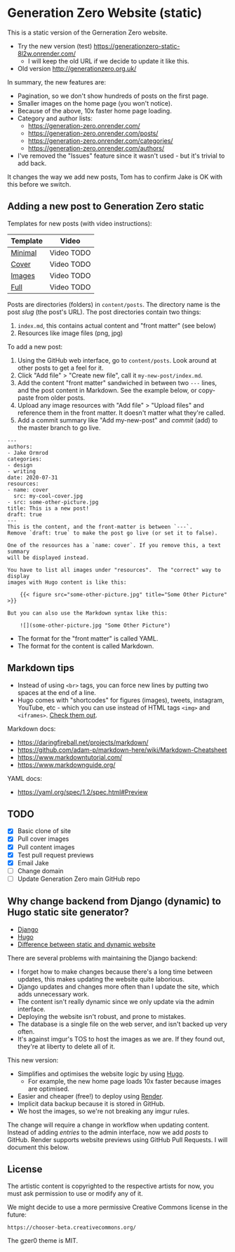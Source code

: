 # Generation Zero Website (static)
This is a static version of the Gerneration Zero website.

- Try the new version (test) https://generationzero-static-8l2w.onrender.com/
    - I will keep the old URL if we decide to update it like this.
- Old version http://generationzero.org.uk/

In summary, the new features are:

- Pagination, so we don't show hundreds of posts on the first page.
- Smaller images on the home page (you won't notice).
- Because of the above, 10x faster home page loading.
- Category and author lists:
    - https://generation-zero.onrender.com/
    - https://generation-zero.onrender.com/posts/
    - https://generation-zero.onrender.com/categories/
    - https://generation-zero.onrender.com/authors/
- I've removed the "Issues" feature since it wasn't used - but it's trivial to
  add back.

It changes the way we add new posts, Tom has to confirm Jake is OK with this
before we switch.

## Adding a new post to Generation Zero static
Templates for new posts (with video instructions):

| Template | Video |
| -------- | ----- |
| [Minimal](https://raw.githubusercontent.com/tompreston/generationzero-static/master/archetypes/minimal.md) | Video TODO |
| [Cover](https://raw.githubusercontent.com/tompreston/generationzero-static/master/archetypes/cover.md) | Video TODO |
| [Images](https://raw.githubusercontent.com/tompreston/generationzero-static/master/archetypes/images.md) | Video TODO |
| [Full](https://raw.githubusercontent.com/tompreston/generationzero-static/master/archetypes/default.md) | Video TODO |

Posts are directories (folders) in `content/posts`. The directory name is the
post *slug* (the post's URL).  The post directories contain two things:

1. `index.md`, this contains actual content and "front matter" (see below)
2. Resources like image files (png, jpg)

To add a new post:

1. Using the GitHub web interface, go to `content/posts`. Look around at other
   posts to get a feel for it.
2. Click "Add file" > "Create new file", call it `my-new-post/index.md`.
3. Add the content "front matter" sandwiched in between two `---` lines, and
   the post content in Markdown. See the example below, or copy-paste from older
   posts.
4. Upload any image resources with "Add file" > "Upload files" and reference
   them in the front matter. It doesn't matter what they're called.
5. Add a commit summary like "Add my-new-post" and *commit* (add) to the master
   branch to go live.

```
---
authors:
- Jake Ormrod
categories:
- design
- writing
date: 2020-07-31
resources:
- name: cover
  src: my-cool-cover.jpg
- src: some-other-picture.jpg
title: This is a new post!
draft: true
---
This is the content, and the front-matter is between `---`.
Remove `draft: true` to make the post go live (or set it to false).

One of the resources has a `name: cover`. If you remove this, a text summary
will be displayed instead.

You have to list all images under "resources".  The "correct" way to display
images with Hugo content is like this:

    {{< figure src="some-other-picture.jpg" title="Some Other Picture" >}}

But you can also use the Markdown syntax like this:

    ![](some-other-picture.jpg "Some Other Picture")
```

- The format for the "front matter" is called YAML.
- The format for the content is called Markdown.

## Markdown tips
- Instead of using `<br>` tags, you can force new lines by putting two spaces at
  the end of a line.
- Hugo comes with "shortcodes" for figures (images), tweets, instagram, YouTube,
  etc - which you can use instead of HTML tags `<img>` and `<iframes>`.
  [Check them out](https://gohugo.io/content-management/shortcodes/#use-hugos-built-in-shortcodes).

Markdown docs:

- https://daringfireball.net/projects/markdown/
- https://github.com/adam-p/markdown-here/wiki/Markdown-Cheatsheet
- https://www.markdowntutorial.com/
- https://www.markdownguide.org/

YAML docs:

- https://yaml.org/spec/1.2/spec.html#Preview

## TODO
- [x] Basic clone of site
- [x] Pull cover images
- [x] Pull content images
- [x] Test pull request previews
- [x] Email Jake
- [ ] Change domain
- [ ] Update Generation Zero main GitHub repo

## Why change backend from Django (dynamic) to Hugo static site generator?
- [Django](https://www.djangoproject.com/)
- [Hugo](https://gohugo.io/)
- [Difference between static and dynamic website](https://developer.mozilla.org/en-US/docs/Learn/Common_questions/What_is_a_web_server)

There are several problems with maintaining the Django backend:
- I forget how to make changes because there's a long time between updates, this
  makes updating the website quite laborious.
- Django updates and changes more often than I update the site, which adds
  unnecessary work.
- The content isn't really dynamic since we only update via the admin interface.
- Deploying the website isn't robust, and prone to mistakes.
- The database is a single file on the web server, and isn't backed up very
  often.
- It's against imgur's TOS to host the images as we are. If they found out,
  they're at liberty to delete all of it.

This new version:
- Simplifies and optimises the website logic by using [Hugo](https://gohugo.io/).
  - For example, the new home page loads 10x faster because images are optimised.
- Easier and cheaper (free!) to deploy using [Render](https://render.com/).
- Implicit data backup because it is stored in GitHub.
- We host the images, so we're not breaking any imgur rules.

The change will require a change in workflow when updating content. Instead of
adding *entries* to the admin interface, now we add *posts* to GitHub. Render
supports website previews using GitHub Pull Requests. I will document this
below.

## License
The artistic content is copyrighted to the respective artists for now, you must
ask permission to use or modify any of it.

We might decide to use a more permissive Creative Commons license in the future:

    https://chooser-beta.creativecommons.org/

The gzer0 theme is MIT.
